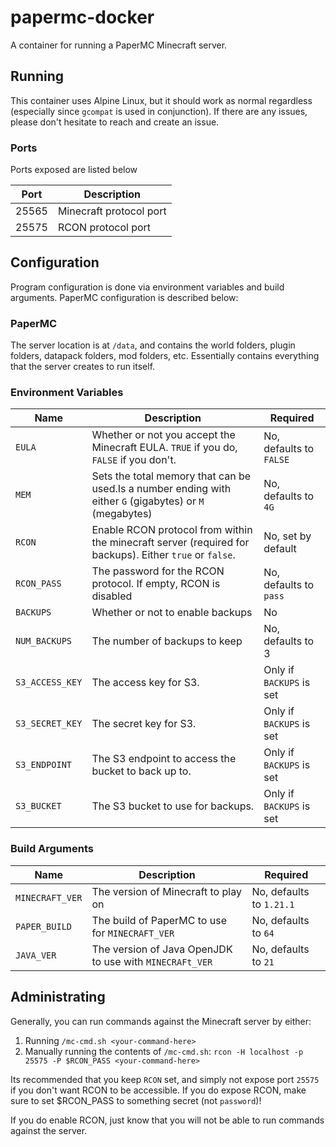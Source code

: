 # papermc-docker

A container for running a PaperMC Minecraft server.

## Running

This container uses Alpine Linux, but it should work as normal regardless (especially since `gcompat` is used in
conjunction). If there are any issues, please don't hesitate to reach and create an issue.

### Ports

Ports exposed are listed below

| Port  | Description             |
| ----- | ----------------------- |
| 25565 | Minecraft protocol port |
| 25575 | RCON protocol port      |

## Configuration

Program configuration is done via environment variables and build arguments. PaperMC configuration is described below:

### PaperMC

The server location is at `/data`, and contains the world folders, plugin folders, datapack folders, mod folders, etc. Essentially contains
everything that the server creates to run itself.

### Environment Variables

| Name            | Description                                                                                              | Required                 |
| --------------- | -------------------------------------------------------------------------------------------------------- | ------------------------ |
| `EULA`          | Whether or not you accept the Minecraft EULA. `TRUE` if you do, `FALSE` if you don't.                    | No, defaults to `FALSE`  |
| `MEM`           | Sets the total memory that can be used.Is a number ending with either `G` (gigabytes) or `M` (megabytes) | No, defaults to `4G`     |
| `RCON`          | Enable RCON protocol from within the minecraft server (required for backups). Either `true` or `false`.  | No, set by default       |
| `RCON_PASS`     | The password for the RCON protocol. If empty, RCON is disabled                                           | No, defaults to `pass`   |
| `BACKUPS`       | Whether or not to enable backups                                                                         | No                       |
| `NUM_BACKUPS`   | The number of backups to keep                                                                            | No, defaults to 3        |
| `S3_ACCESS_KEY` | The access key for S3.                                                                                   | Only if `BACKUPS` is set |
| `S3_SECRET_KEY` | The secret key for S3.                                                                                   | Only if `BACKUPS` is set |
| `S3_ENDPOINT`   | The S3 endpoint to access the bucket to back up to.                                                      | Only if `BACKUPS` is set |
| `S3_BUCKET`     | The S3 bucket to use for backups.                                                                        | Only if `BACKUPS` is set |

### Build Arguments

| Name            | Description                                             | Required                 |
| --------------- | ------------------------------------------------------- | ------------------------ |
| `MINECRAFT_VER` | The version of Minecraft to play on                     | No, defaults to `1.21.1` |
| `PAPER_BUILD`   | The build of PaperMC to use for `MINECRAFT_VER`         | No, defaults to `64`     |
| `JAVA_VER`      | The version of Java OpenJDK to use with `MINECRAFt_VER` | No, defaults to `21`     |

## Administrating

Generally, you can run commands against the Minecraft server by either:

1. Running `/mc-cmd.sh <your-command-here>`
2. Manually running the contents of `/mc-cmd.sh`: `rcon -H localhost -p 25575 -P $RCON_PASS <your-command-here>`

Its recommended that you keep `RCON` set, and simply not expose port `25575` if you don't want RCON to be accessible. If
you do expose RCON, make sure to set $RCON_PASS to something secret (not `password`)!

If you do enable RCON, just know that you will not be able to run commands against the server.
